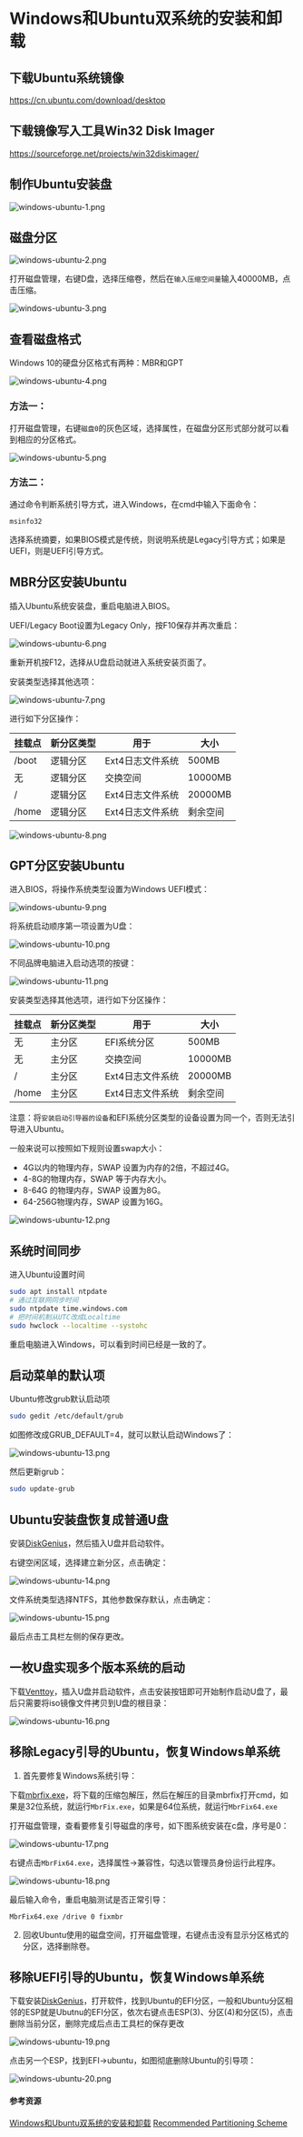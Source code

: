 # Windows和Ubuntu双系统的安装和卸载

## 下载Ubuntu系统镜像

https://cn.ubuntu.com/download/desktop

## 下载镜像写入工具Win32 Disk Imager

https://sourceforge.net/projects/win32diskimager/

## 制作Ubuntu安装盘

![windows-ubuntu-1.png](https://gitlab.com/iknowledge/BlogImage/-/raw/main/Windows/windows-ubuntu-1.png)

## 磁盘分区

![windows-ubuntu-2.png](https://gitlab.com/iknowledge/BlogImage/-/raw/main/Windows/windows-ubuntu-2.png)

打开磁盘管理，右键D盘，选择压缩卷，然后在`输入压缩空间量`输入40000MB，点击压缩。

![windows-ubuntu-3.png](https://gitlab.com/iknowledge/BlogImage/-/raw/main/Windows/windows-ubuntu-3.png)

## 查看磁盘格式

Windows 10的硬盘分区格式有两种：MBR和GPT

![windows-ubuntu-4.png](https://gitlab.com/iknowledge/BlogImage/-/raw/main/Windows/windows-ubuntu-4.png)

### 方法一：

打开磁盘管理，右键`磁盘0`的灰色区域，选择属性，在磁盘分区形式部分就可以看到相应的分区格式。

![windows-ubuntu-5.png](https://gitlab.com/iknowledge/BlogImage/-/raw/main/Windows/windows-ubuntu-5.png)

### 方法二：

通过命令判断系统引导方式，进入Windows，在cmd中输入下面命令：

```
msinfo32
```

选择系统摘要，如果BIOS模式是传统，则说明系统是Legacy引导方式；如果是UEFI，则是UEFI引导方式。

## MBR分区安装Ubuntu

插入Ubuntu系统安装盘，重启电脑进入BIOS。

UEFI/Legacy Boot设置为Legacy Only，按F10保存并再次重启：

![windows-ubuntu-6.png](https://gitlab.com/iknowledge/BlogImage/-/raw/main/Windows/windows-ubuntu-6.png)

重新开机按F12，选择从U盘启动就进入系统安装页面了。

安装类型选择其他选项：

![windows-ubuntu-7.png](https://gitlab.com/iknowledge/BlogImage/-/raw/main/Windows/windows-ubuntu-7.png)

进行如下分区操作：

| 挂载点 | 新分区类型 | 用于| 大小 |
| --- | --- | --- | --- |
| /boot | 逻辑分区 | Ext4日志文件系统 | 500MB |
| 无 | 逻辑分区 | 交换空间 | 10000MB |
| / | 逻辑分区 | Ext4日志文件系统 | 20000MB |
| /home | 逻辑分区 | Ext4日志文件系统 | 剩余空间 |

![windows-ubuntu-8.png](https://gitlab.com/iknowledge/BlogImage/-/raw/main/Windows/windows-ubuntu-8.png)

## GPT分区安装Ubuntu

进入BIOS，将操作系统类型设置为Windows UEFI模式：

![windows-ubuntu-9.png](https://gitlab.com/iknowledge/BlogImage/-/raw/main/Windows/windows-ubuntu-9.png)

将系统启动顺序第一项设置为U盘：

![windows-ubuntu-10.png](https://gitlab.com/iknowledge/BlogImage/-/raw/main/Windows/windows-ubuntu-10.png)

不同品牌电脑进入启动选项的按键：

![windows-ubuntu-11.png](https://gitlab.com/iknowledge/BlogImage/-/raw/main/Windows/windows-ubuntu-11.png)

安装类型选择其他选项，进行如下分区操作：

| 挂载点 | 新分区类型 | 用于| 大小 |
| --- | --- | --- | --- |
| 无 | 主分区 | EFI系统分区 | 500MB |
| 无 | 主分区 | 交换空间 | 10000MB |
| / | 主分区 | Ext4日志文件系统 | 20000MB |
| /home | 主分区 | Ext4日志文件系统 | 剩余空间 |

注意：将`安装启动引导器的设备`和EFI系统分区类型的设备设置为同一个，否则无法引导进入Ubuntu。

一般来说可以按照如下规则设置swap大小：

- 4G以内的物理内存，SWAP 设置为内存的2倍，不超过4G。
- 4-8G的物理内存，SWAP 等于内存大小。
- 8-64G 的物理内存，SWAP 设置为8G。
- 64-256G物理内存，SWAP 设置为16G。

![windows-ubuntu-12.png](https://gitlab.com/iknowledge/BlogImage/-/raw/main/Windows/windows-ubuntu-12.png)

## 系统时间同步

进入Ubuntu设置时间

```bash
sudo apt install ntpdate
# 通过互联网同步时间
sudo ntpdate time.windows.com
# 把时间机制从UTC改成Localtime
sudo hwclock --localtime --systohc
```

重启电脑进入Windows，可以看到时间已经是一致的了。

## 启动菜单的默认项

Ubuntu修改grub默认启动项

```bash
sudo gedit /etc/default/grub
```

如图修改成GRUB_DEFAULT=4，就可以默认启动Windows了：

![windows-ubuntu-13.png](https://gitlab.com/iknowledge/BlogImage/-/raw/main/Windows/windows-ubuntu-13.png)

然后更新grub：

```bash
sudo update-grub
```

## Ubuntu安装盘恢复成普通U盘

安装[DiskGenius](https://www.diskgenius.cn/download.php)，然后插入U盘并启动软件。

右键空闲区域，选择建立新分区，点击确定：

![windows-ubuntu-14.png](https://gitlab.com/iknowledge/BlogImage/-/raw/main/Windows/windows-ubuntu-14.png)

文件系统类型选择NTFS，其他参数保存默认，点击确定：

![windows-ubuntu-15.png](https://gitlab.com/iknowledge/BlogImage/-/raw/main/Windows/windows-ubuntu-15.png)

最后点击工具栏左侧的保存更改。

## 一枚U盘实现多个版本系统的启动

下载[Venttoy](https://www.ventoy.net/cn/download.html)，插入U盘并启动软件，点击安装按钮即可开始制作启动U盘了，最后只需要将iso镜像文件拷贝到U盘的根目录：

![windows-ubuntu-16.png](https://gitlab.com/iknowledge/BlogImage/-/raw/main/Windows/windows-ubuntu-16.png)

## 移除Legacy引导的Ubuntu，恢复Windows单系统

1. 首先要修复Windows系统引导：

下载[mbrfix.exe](https://sysint.no/en/mbrfix/)，将下载的压缩包解压，然后在解压的目录mbrfix打开cmd，如果是32位系统，就运行`MbrFix.exe`，如果是64位系统，就运行`MbrFix64.exe`

打开磁盘管理，查看要修复引导磁盘的序号，如下图系统安装在c盘，序号是0：

![windows-ubuntu-17.png](https://gitlab.com/iknowledge/BlogImage/-/raw/main/Windows/windows-ubuntu-17.png)

右键点击`MbrFix64.exe`，选择属性->兼容性，勾选以管理员身份运行此程序。

![windows-ubuntu-18.png](https://gitlab.com/iknowledge/BlogImage/-/raw/main/Windows/windows-ubuntu-18.png)

最后输入命令，重启电脑测试是否正常引导：

```
MbrFix64.exe /drive 0 fixmbr
```

2. 回收Ubuntu使用的磁盘空间，打开磁盘管理，右键点击没有显示分区格式的分区，选择删除卷。

## 移除UEFI引导的Ubuntu，恢复Windows单系统

下载安装[DiskGenius](https://www.diskgenius.cn/download.php)，打开软件，找到Ubuntu的EFI分区，一般和Ubuntu分区相邻的ESP就是Ubutnu的EFI分区，依次右键点击ESP(3)、分区(4)和分区(5)，点击删除当前分区，删除完成后点击工具栏的保存更改

![windows-ubuntu-19.png](https://gitlab.com/iknowledge/BlogImage/-/raw/main/Windows/windows-ubuntu-19.png)

点击另一个ESP，找到EFI->ubuntu，如图彻底删除Ubuntu的引导项：

![windows-ubuntu-20.png](https://gitlab.com/iknowledge/BlogImage/-/raw/main/Windows/windows-ubuntu-20.png)

#### 参考资源

[Windows和Ubuntu双系统的安装和卸载](https://www.bilibili.com/video/BV1554y1n7zv/)
[Recommended Partitioning Scheme](https://access.redhat.com/documentation/en-us/red_hat_enterprise_linux/6/html/installation_guide/s2-diskpartrecommend-ppc#id4394007)
